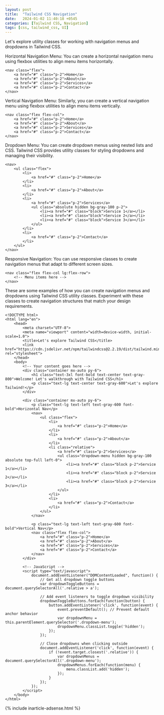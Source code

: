 ```yaml
---
layout: post
title:  "Tailwind CSS Navigation"
date:   2024-01-02 11:40:18 +0545
categories: [Tailwind CSS, Navigation]
tags: [css, tailwind_css, UI]
---
```


Let's explore utility classes for working with navigation menus and dropdowns in Tailwind CSS.

Horizontal Navigation Menu: You can create a horizontal navigation menu using flexbox utilities to align menu items horizontally.

```
<nav class="flex">
    <a href="#" class="p-2">Home</a>
    <a href="#" class="p-2">About</a>
    <a href="#" class="p-2">Services</a>
    <a href="#" class="p-2">Contact</a>
</nav>
```

Vertical Navigation Menu: Similarly, you can create a vertical navigation menu using flexbox utilities to align menu items vertically.

```
<nav class="flex flex-col">
    <a href="#" class="p-2">Home</a>
    <a href="#" class="p-2">About</a>
    <a href="#" class="p-2">Services</a>
    <a href="#" class="p-2">Contact</a>
</nav>
```

Dropdown Menu: You can create dropdown menus using nested lists and CSS. Tailwind CSS provides utility classes for styling dropdowns and managing their visibility.

```
<nav>
    <ul class="flex">
        <li>
            <a href="#" class="p-2">Home</a>
        </li>
        <li>
            <a href="#" class="p-2">About</a>
        </li>
        <li>
            <a href="#" class="p-2">Services</a>
            <ul class="absolute hidden bg-gray-100 p-2">
                <li><a href="#" class="block">Service 1</a></li>
                <li><a href="#" class="block">Service 2</a></li>
                <li><a href="#" class="block">Service 3</a></li>
            </ul>
        </li>
        <li>
            <a href="#" class="p-2">Contact</a>
        </li>
    </ul>
</nav>
```

Responsive Navigation: You can use responsive classes to create navigation menus that adapt to different screen sizes.

```
<nav class="flex flex-col lg:flex-row">
    <!-- Menu items here -->
</nav>
```

These are some examples of how you can create navigation menus and dropdowns using Tailwind CSS utility classes. Experiment with these classes to create navigation structures that match your design requirements.

```
<!DOCTYPE html>
<html lang="en">
    <head>
        <meta charset="UTF-8">
        <meta name="viewport" content="width=device-width, initial-scale=1.0">
        <title>Let's explore Tailwind CSS</title>
        <link href="https://cdn.jsdelivr.net/npm/tailwindcss@2.2.19/dist/tailwind.min.css" rel="stylesheet">
    </head>
    <body>
        <!-- Your content goes here -->
        <div class="container mx-auto py-6">
            <h1 class="text-3xl font-bold text-center text-gray-800">Welcome! Let's walkthrough with Tailwind CSS</h1>
            <p class="text-lg text-center text-gray-600">Let's explore Tailwind!</p>
        </div>

        <div class="container mx-auto py-6">
            <p class="text-lg text-left text-gray-600 font-bold">Horizontal Nav</p>
            <nav>
                <ul class="flex">
                    <li>
                        <a href="#" class="p-2">Home</a>
                    </li>
                    <li>
                        <a href="#" class="p-2">About</a>
                    </li>
                    <li class="relative">
                        <a href="#" class="p-2">Services</a>
                        <ul class="dropdown-menu hidden bg-gray-100 absolute top-full left-0">
                            <li><a href="#" class="block p-2">Service 1</a></li>
                            <li><a href="#" class="block p-2">Service 2</a></li>
                            <li><a href="#" class="block p-2">Service 3</a></li>
                        </ul>
                    </li>
                    <li>
                        <a href="#" class="p-2">Contact</a>
                    </li>
                </ul>
            </nav>

            <p class="text-lg text-left text-gray-600 font-bold">Vertical Nav</p>
            <nav class="flex flex-col">
                <a href="#" class="p-2">Home</a>
                <a href="#" class="p-2">About</a>
                <a href="#" class="p-2">Services</a>
                <a href="#" class="p-2">Contact</a>
            </nav>
        </div>

        <!-- JavaScript -->
        <script type="text/javascript">
            document.addEventListener("DOMContentLoaded", function() {
                // Get all dropdown toggle buttons
                var dropdownToggleButtons = document.querySelectorAll('.relative > a');
                
                // Add event listeners to toggle dropdown visibility
                dropdownToggleButtons.forEach(function(button) {
                    button.addEventListener('click', function(event) {
                        event.preventDefault(); // Prevent default anchor behavior
                        var dropdownMenu = this.parentElement.querySelector('.dropdown-menu');
                        dropdownMenu.classList.toggle('hidden');
                    });
                });

                // Close dropdowns when clicking outside
                document.addEventListener('click', function(event) {
                    if (!event.target.closest('.relative')) {
                        var dropdownMenus = document.querySelectorAll('.dropdown-menu');
                        dropdownMenus.forEach(function(menu) {
                            menu.classList.add('hidden');
                        });
                    }
                });
            });
        </script>
    </body>
</html>
```

{% include inarticle-adsense.html %}